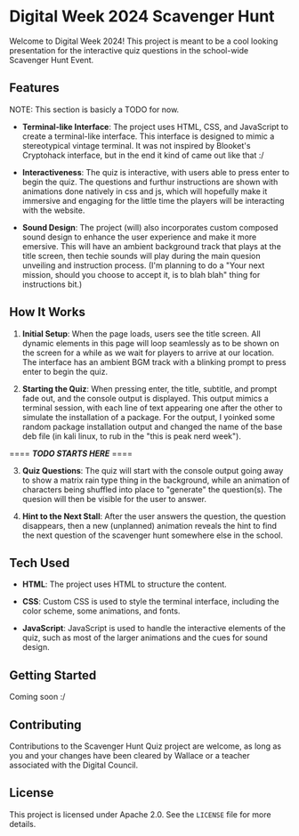 # Digital Week 2024 Scavenger Hunt

Welcome to Digital Week 2024! 
This project is meant to be a cool looking presentation for the interactive quiz questions in the school-wide Scavenger Hunt Event.

## Features

NOTE: This section is basicly a TODO for now.

- **Terminal-like Interface**: The project uses HTML, CSS, and JavaScript to create a terminal-like interface. This interface is designed to mimic a stereotypical vintage terminal. It was not inspired by Blooket's Cryptohack interface, but in the end it kind of came out like that :/

- **Interactiveness**: The quiz is interactive, with users able to press enter to begin the quiz. The questions and furthur instructions are shown with animations done natively in css and js, which will hopefully make it immersive and engaging for the little time the players will be interacting with the website.


- **Sound Design**: The project (will) also incorporates custom composed sound design to enhance the user experience and make it more emersive. This will have an ambient background track that plays at the title screen, then techie sounds will play during the main quesion unveiling and instruction process. (I'm planning to do a "Your next mission, should you choose to accept it, is to blah blah" thing for instructions bit.)

## How It Works

1. **Initial Setup**: When the page loads, users see the title screen. All dynamic elements in this page will loop seamlessly as to be shown on the screen for a while as we wait for players to arrive at our location. The interface has an ambient BGM track with a blinking prompt to press enter to begin the quiz.

2. **Starting the Quiz**: When pressing enter, the title, subtitle, and prompt fade out, and the console output is displayed. This output mimics a terminal session, with each line of text appearing one after the other to simulate the installation of a package. For the output, I yoinked some random package installation output and changed the name of the base deb file (in kali linux, to rub in the "this is peak nerd week").

==== ***TODO STARTS HERE*** ====

3. **Quiz Questions**: The quiz will start with the console output going away to show a matrix rain type thing in the background, while an animation of characters being shuffled into place to "generate"
 the question(s). The quesion will then be visible for the user to answer.

4. **Hint to the Next Stall**: After the user answers the question, the question disappears, then a new (unplanned) animation reveals the hint to find the next question of the scavenger hunt somewhere else in the school.

## Tech Used

- **HTML**: The project uses HTML to structure the content.

- **CSS**: Custom CSS is used to style the terminal interface, including the color scheme, some animations, and fonts.

- **JavaScript**: JavaScript is used to handle the interactive elements of the quiz, such as most of the larger animations and the cues for sound design.

## Getting Started

Coming soon :/

## Contributing

Contributions to the Scavenger Hunt Quiz project are welcome, as long as you and your changes have been cleared by Wallace or a teacher associated with the Digital Council.

## License

This project is licensed under Apache 2.0. See the `LICENSE` file for more details.
